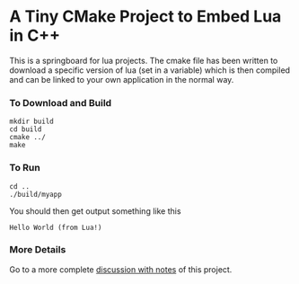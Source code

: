 # A Tiny CMake Project to Embed Lua in C++

This is a springboard for lua projects. The cmake file has been written to download a specific version of lua (set in a variable) which is then compiled and can be linked to your own application in the normal way.

### To Download and Build

~~~
mkdir build
cd build
cmake ../
make
~~~

### To Run


~~~
cd ..
./build/myapp 
~~~


You should then get output something like this

~~~
Hello World (from Lua!)
~~~
 
### More Details

Go to a more complete [discussion with notes](https://www.seanbutler.net/2024/08/26/cmake-lua-cpp-project.html) of this project.
